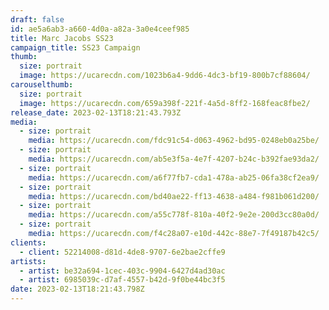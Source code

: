 ```yaml
---
draft: false
id: ae5a6ab3-a660-4d0a-a82a-3a0e4ceef985
title: Marc Jacobs SS23
campaign_title: S﻿S23 Campaign
thumb:
  size: portrait
  image: https://ucarecdn.com/1023b6a4-9dd6-4dc3-bf19-800b7cf88604/
carouselthumb:
  size: portrait
  image: https://ucarecdn.com/659a398f-221f-4a5d-8ff2-168feac8fbe2/
release_date: 2023-02-13T18:21:43.793Z
media:
  - size: portrait
    media: https://ucarecdn.com/fdc91c54-d063-4962-bd95-0248eb0a25be/
  - size: portrait
    media: https://ucarecdn.com/ab5e3f5a-4e7f-4207-b24c-b392fae93da2/
  - size: portrait
    media: https://ucarecdn.com/a6f77fb7-cda1-478a-ab25-06fa38cf2ea9/
  - size: portrait
    media: https://ucarecdn.com/bd40ae22-ff13-4638-a484-f981b061d200/
  - size: portrait
    media: https://ucarecdn.com/a55c778f-810a-40f2-9e2e-200d3cc80a0d/
  - size: portrait
    media: https://ucarecdn.com/f4c28a07-e10d-442c-88e7-7f49187b42c5/
clients:
  - client: 52214008-d81d-4de8-9707-6e2bae2cffe9
artists:
  - artist: be32a694-1cec-403c-9904-6427d4ad30ac
  - artist: 6985039c-d7af-4557-b42d-9f0be44bc3f5
date: 2023-02-13T18:21:43.798Z
---
```

